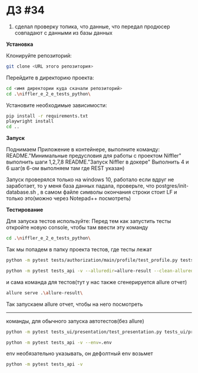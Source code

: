 # ДЗ #34
1. сделал проверку топика, что данные, что передал продюсер совпадают с данными из базы данных


**Установка**

Клонируйте репозиторий:
```bash
git clone <URL этого репозитория>
```

Перейдите в директорию проекта:
```bash
cd <имя директории куда скачали репозиторий>
cd .\niffler_e_2_e_tests_python\
```

Установите необходимые зависимости:
```bash
pip install -r requirements.txt
playwright install
cd ..
```


**Запуск**

Поднимаем Приложение в контейнере, выполните команду:
README."Минимальные предусловия для работы с проектом Niffler" выполнить шаги 1,2,7,8
README."Запуск Niffler в докере" Выполнить 4 и 6 шаг(в 6-ом выполняем там где REST указан)

Запуск проверялся только на windows 10, работало
если вдруг не заработает, то у меня база данных падала, проверьте, что postgres/init-database.sh , в самом файле символы окончания строки стоит LF и только это(можно через Notepad++ посмотреть)

**Тестирование**

Для запуска тестов используйте:
Перед тем как запустить тесты откройте новую console, чтобы там ввести эту команду

```bash
cd .\niffler_e_2_e_tests_python\
```
Так мы попадем в папку проекта тестов, где тесты лежат
```bash
python -m pytest tests/authorization/main/profile/test_profile.py tests/authorization/main/tests_main.py tests/authorization/test_authorization.py tests/registration/test_registration.py tests/test_presentation.py -v --alluredir=allure-result --clean-alluredir --allure-no-capture
```
```bash
python -m pytest tests_api -v --alluredir=allure-result --clean-alluredir --allure-no-capture
```
и сама команда для тестов(тут у нас также сгенерируется allure отчет)
```bash
allure serve .\allure-result\
```
Так запускаем allure отчет, чтобы на него посмотреть


----
команды, для обычного запуска автотестов(без allure)
```bash
python -m pytest tests_ui/presentation/test_presentation.py tests_ui/presentation/registration/test_registration.py tests_ui/presentation/authorization/test_authorization.py tests_ui/presentation/authorization/main/tests_main.py tests_ui/presentation/authorization/main/profile/test_profile.py -v  --env=.env
```
```bash
python -m pytest tests_api -v --env=.env
```
env необязательно указывать, он дефолтный env возьмет
```bash
python -m pytest tests_api -v
```
